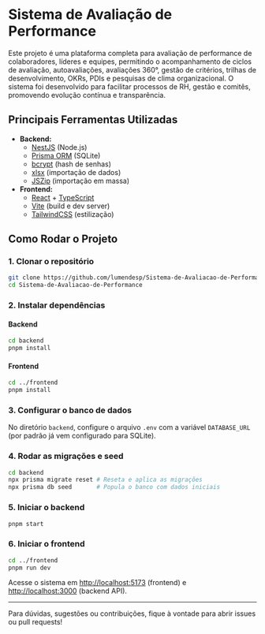 # Sistema de Avaliação de Performance

Este projeto é uma plataforma completa para avaliação de performance de colaboradores, líderes e equipes, permitindo o acompanhamento de ciclos de avaliação, autoavaliações, avaliações 360°, gestão de critérios, trilhas de desenvolvimento, OKRs, PDIs e pesquisas de clima organizacional. O sistema foi desenvolvido para facilitar processos de RH, gestão e comitês, promovendo evolução contínua e transparência.

## Principais Ferramentas Utilizadas

- **Backend:**
  - [NestJS](https://nestjs.com/) (Node.js)
  - [Prisma ORM](https://www.prisma.io/) (SQLite)
  - [bcrypt](https://github.com/kelektiv/node.bcrypt.js) (hash de senhas)
  - [xlsx](https://github.com/SheetJS/sheetjs) (importação de dados)
  - [JSZip](https://github.com/Stuk/jszip) (importação em massa)
- **Frontend:**
  - [React](https://react.dev/) + [TypeScript](https://www.typescriptlang.org/)
  - [Vite](https://vitejs.dev/) (build e dev server)
  - [TailwindCSS](https://tailwindcss.com/) (estilização)

## Como Rodar o Projeto

### 1. Clonar o repositório
```bash
git clone https://github.com/lumendesp/Sistema-de-Avaliacao-de-Performance.git
cd Sistema-de-Avaliacao-de-Performance
```

### 2. Instalar dependências
#### Backend
```bash
cd backend
pnpm install
```
#### Frontend
```bash
cd ../frontend
pnpm install
```

### 3. Configurar o banco de dados
No diretório `backend`, configure o arquivo `.env` com a variável `DATABASE_URL` (por padrão já vem configurado para SQLite).

### 4. Rodar as migrações e seed
```bash
cd backend
npx prisma migrate reset # Reseta e aplica as migrações
npx prisma db seed       # Popula o banco com dados iniciais
```

### 5. Iniciar o backend
```bash
pnpm start
```

### 6. Iniciar o frontend
```bash
cd ../frontend
pnpm run dev
```

Acesse o sistema em [http://localhost:5173](http://localhost:5173) (frontend) e [http://localhost:3000](http://localhost:3000) (backend API).

---

Para dúvidas, sugestões ou contribuições, fique à vontade para abrir issues ou pull requests!
